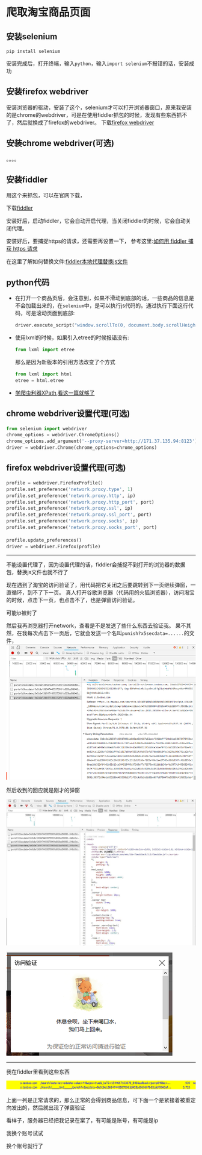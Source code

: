 # 爬取淘宝商品页面

## 安装selenium

```shell
pip install selenium
```
安装完成后，打开终端，输入`python`，输入`import selenium`不报错的话，安装成功

## 安装firefox webdriver

安装浏览器的驱动，安装了这个，selenium才可以打开浏览器窗口，原来我安装的是chrome的webdriver，可是在使用fiddler抓包的时候，发现有些东西抓不了，然后就换成了firefox的webdriver。
下载[firefox webdriver](https://github.com/mozilla/geckodriver/releases)

## 安装chrome webdriver(可选)
。。。。


## 安装fiddler

用这个来抓包，可以在官网下载，

下载[fiddler](https://www.telerik.com/download/fiddler)

安装好后，启动fiddler，它会自动开启代理，当关闭fiddler的时候，它会自动关闭代理。

安装好后，要捕捉https的请求，还需要再设置一下，
参考这里:[如何用 fiddler 捕获 https 请求](https://www.cnblogs.com/zichi/p/4992885.html)

在这里了解如何替换文件:[fiddler本地代理替换js文件](https://blog.csdn.net/weixin_37615202/article/details/76228515)

## python代码

+ 在打开一个商品页后，会注意到，如果不滑动到底部的话，一些商品的信息是不会加载出来的，在`selenium`中，是可以执行js代码的。通过执行下面这行代码，可是滚动页面到底部:
    ```python
    driver.execute_script("window.scrollTo(0, document.body.scrollHeight);")
    ```

+ 使用lxml的时候，如果引入etree的时候报错没有:

    ```python
    from lxml import etree
    ```
    那么是因为新版本的引用方法改变了个方式
    ```python
    from lxml import html
    etree = html.etree
    ```

+ [学爬虫利器XPath,看这一篇就够了](https://zhuanlan.zhihu.com/p/29436838)


## chrome webdriver设置代理(可选)
```python
from selenium import webdriver
chrome_options = webdriver.ChromeOptions()
chrome_options.add_argument('--proxy-server=http://171.37.135.94:8123')
driver = webdriver.Chrome(chrome_options=chrome_options)
```

## firefox webdriver设置代理(可选)
```python
profile = webdriver.FirefoxProfile()
profile.set_preference('network.proxy.type', 1)
profile.set_preference('network.proxy.http', ip)
profile.set_preference('network.proxy.http_port', port)
profile.set_preference('network.proxy.ssl', ip)
profile.set_preference('network.proxy.ssl_port', port)
profile.set_preference('network.proxy.socks', ip)
profile.set_preference('network.proxy.socks_port', port)

profile.update_preferences()
driver = webdriver.Firefox(profile)
```


----

不能设置代理了，因为设置代理的话，fiddler会捕捉不到打开的浏览器的数据包，替换js文件也就不行了


现在遇到了淘宝的访问验证了，用代码把它关闭之后要跳转到下一页继续弹窗，一直循环，到不了下一页。
真人打开谷歌浏览器（代码用的火狐浏览器），访问淘宝的时候，点击下一页，也点击不了，也是弹窗访问验证。

可能ip被封了

然后我再浏览器打开network，查看是不是发送了些什么东西去验证我。
果不其然，在我每次点击下一页后，它就会发送一个名叫`punish?x5secdata=......`的文件，
![punish](../images/punish.png)

然后收到的回应就是刚才的弹窗

![tanchuang](../images/2.jpg)

![tanchuang](../images/3.png)


----


我在fiddler里看到这些东西

![](../images/finddler.png)

上面一列是正常请求的，那么正常的会得到商品信息，可下面一个是紧接着被重定向发出的，然后就出现了弹窗验证

看样子，服务器已经把我记录在案了，有可能是账号，有可能是ip

我换个账号试试

换个账号就行了


